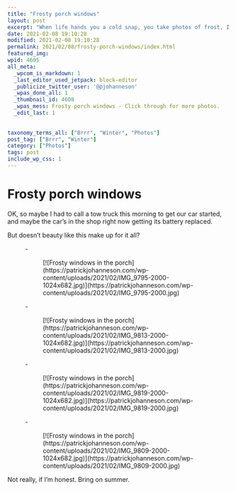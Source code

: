 ```yaml
---
title: "Frosty porch windows"
layout: post
excerpt: "When life hands you a cold snap, you take photos of frost, I guess."
date: 2021-02-08 19:10:28
modified: 2021-02-08 19:10:28
permalink: 2021/02/08/frosty-porch-windows/index.html
featured_img: 
wpid: 4605
all_meta: 
  _wpcom_is_markdown: 1
  _last_editor_used_jetpack: block-editor
  _publicize_twitter_user: '@pjohanneson'
  _wpas_done_all: 1
  _thumbnail_id: 4608
  _wpas_mess: Frosty porch windows - Click through for more photos.
  _edit_last: 1
  
  
taxonomy_terms_all: ["Brrr", "Winter", "Photos"]
post_tag: ["Brrr", "Winter"]
category: ["Photos"]
tags: post
include_wp_css: 1
---
```


# Frosty porch windows

OK, so maybe I had to call a tow truck this morning to get our car started, and maybe the car’s in the shop right now getting its battery replaced.

But doesn’t beauty like this make up for it all?

<figure class="is-layout-flex wp-block-gallery-128 wp-block-gallery columns-3 is-cropped">- <figure>[![Frosty windows in the porch](https://patrickjohanneson.com/wp-content/uploads/2021/02/IMG_9795-2000-1024x682.jpg)](https://patrickjohanneson.com/wp-content/uploads/2021/02/IMG_9795-2000.jpg)</figure>
- <figure>[![Frosty windows in the porch](https://patrickjohanneson.com/wp-content/uploads/2021/02/IMG_9813-2000-1024x682.jpg)](https://patrickjohanneson.com/wp-content/uploads/2021/02/IMG_9813-2000.jpg)</figure>
- <figure>[![Frosty windows in the porch](https://patrickjohanneson.com/wp-content/uploads/2021/02/IMG_9819-2000-1024x682.jpg)](https://patrickjohanneson.com/wp-content/uploads/2021/02/IMG_9819-2000.jpg)</figure>
- <figure>[![Frosty windows in the porch](https://patrickjohanneson.com/wp-content/uploads/2021/02/IMG_9809-2000-1024x682.jpg)](https://patrickjohanneson.com/wp-content/uploads/2021/02/IMG_9809-2000.jpg)</figure>

</figure>Not really, if I’m honest. Bring on summer.